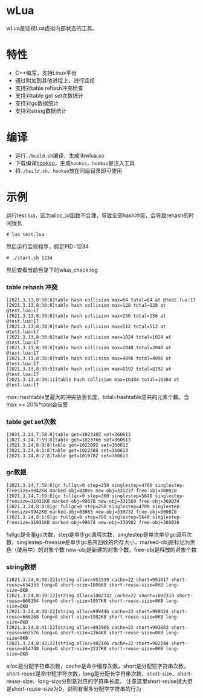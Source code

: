 # wLua
wLua是监视Lua虚拟内部状态的工具。

# 特性
* C++编写，支持Linux平台
* 通过附加到其他进程上，进行监视
* 支持对table rehash冲突检查
* 支持对table get set次数统计
* 支持对gc数据统计
* 支持对string数据统计

# 编译
* 运行```./build.sh```编译，生成libwlua.so
* 下载编译[hookso](https://github.com/esrrhs/hookso)，生成```hookso```，```hookso```是注入工具
* 将```./build.sh```、```hookso```放在同级目录即可使用

# 示例
运行test.lua，因为alloc_id函数不合理，导致全部hash冲突，会导致rehash的时间很长
```
# lua test.lua
```
然后运行监视程序，假定PID=1234
```
# ./start.sh 1234
```
然后查看当前目录下的wlua_check.log 
### table rehash 冲突
```
[2021.3.13,8:30:8]table hash collision max=64 total=64 at @test.lua:17
[2021.3.13,8:30:8]table hash collision max=128 total=128 at @test.lua:17
[2021.3.13,8:30:8]table hash collision max=256 total=256 at @test.lua:17
[2021.3.13,8:30:8]table hash collision max=512 total=512 at @test.lua:17
[2021.3.13,8:30:8]table hash collision max=1024 total=1024 at @test.lua:17
[2021.3.13,8:30:8]table hash collision max=2048 total=2048 at @test.lua:17
[2021.3.13,8:30:8]table hash collision max=4096 total=4096 at @test.lua:17
[2021.3.13,8:30:9]table hash collision max=8192 total=8192 at @test.lua:17
[2021.3.13,8:30:11]table hash collision max=16384 total=16384 at @test.lua:17
```
max=hashtable里最大的冲突链表长度，total=hashtable总共的元素个数。当max >= 20%*total会告警
### table get set次数
```
[2021.3.24,7:58:8]table get=1023102 set=360613
[2021.3.24,7:59:8]table get=1023766 set=360613
[2021.3.24,8:0:8]table get=1022092 set=360613
[2021.3.24,8:1:8]table get=1022588 set=360613
[2021.3.24,8:2:8]table get=1019782 set=360613
```
### gc数据
```
[2021.3.24,7:58:8]gc fullgc=0 step=250 singlestep=4700 singlestep-freesize=9942KB marked-obj=83065 new-obj=331237 free-obj=300028
[2021.3.24,7:59:8]gc fullgc=0 step=300 singlestep=5640 singlestep-freesize=11931KB marked-obj=99678 new-obj=331569 free-obj=360034
[2021.3.24,8:0:8]gc fullgc=0 step=250 singlestep=4700 singlestep-freesize=9942KB marked-obj=83065 new-obj=330732 free-obj=300028
[2021.3.24,8:1:8]gc fullgc=0 step=300 singlestep=5640 singlestep-freesize=11931KB marked-obj=99678 new-obj=330982 free-obj=360036
```
fullgc是全量gc次数，step是单步gc调用次数，singlestep是单次单步gc调用次数，singlestep-freesize是单步gc总共回收的内存大小，marked-obj是标记为黑色（使用中）的对象个数
new-obj是新建的对象个数，free-obj是释放的对象个数
### string数据
```
[2021.3.24,8:38:22]string alloc=951539 cache=22 short=951517 short-reuse=634333 long=0 short-size=1806KB short-reuse-size=0KB long-size=0KB
[2021.3.24,8:39:22]string alloc=1002332 cache=22 short=1002310 short-reuse=668194 long=0 short-size=1957KB short-reuse-size=0KB long-size=0KB
[2021.3.24,8:40:22]string alloc=999446 cache=22 short=999424 short-reuse=666268 long=0 short-size=1982KB short-reuse-size=0KB long-size=0KB
[2021.3.24,8:41:22]string alloc=993905 cache=22 short=993883 short-reuse=662576 long=0 short-size=2264KB short-reuse-size=0KB long-size=0KB
[2021.3.24,8:42:22]string alloc=982166 cache=22 short=982144 short-reuse=654748 long=0 short-size=2237KB short-reuse-size=0KB long-size=0KB
```
alloc是分配字符串次数，cache是命中缓存次数，short是分配短字符串次数，short-reuse是命中短字符次数，long是分配长字符串次数，short-size、short-reuse-size、long-size分别是对应的字符串长度。
注意这里short-reuse很大但是short-reuse-size为0，说明有很多分配空字符串的行为
